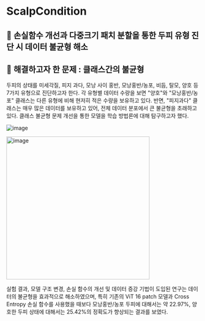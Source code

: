 # ScalpCondition

## 📁 손실함수 개선과 다중크기 패치 분할을 통한 두피 유형 진단 시 데이터 불균형 해소
## 📁 해결하고자 한 문제 : 클래스간의 불균형
두피의 상태를 미세각질, 피지 과다, 모낭 사이 홍반, 모낭홍반/농포, 비듬, 탈모, 양호 등 7가지 유형으로 진단하고자 한다.
각 유형별 데이터 수량을 보면 "양호"와 "모낭홍반/농포" 클래스는 다른 유형에 비해 현저히 적은 수량을 보유하고 있다. 반면, "피지과다" 클래스는 매우 많은 데이터를 보유하고 있어, 전체 데이터 분포에서 큰 불균형을 초래하고 있다.
클래스 불균형 문제 개선을 통한 모델을 학습 방법론에 대해 탐구하고자 했다.

![image](https://github.com/nanhungrybin/ScalpCondition/assets/97181397/149f97f0-d04d-41d7-91b4-c907d69bb67a)

<img width="374" alt="image" src="https://github.com/nanhungrybin/ScalpCondition/assets/97181397/83763167-d59f-4f64-b240-c20eee282361">

실험 결과, 모델 구조 변경, 손실 함수의 개선 및 데이터 증강 기법이 도입된 연구는 데이터의 불균형을 효과적으로 해소하였으며, 특히 기존의 ViT 16 patch 모델과 Cross Entropy 손실 함수를 사용했을 때보다 모낭홍반/농포 두피에 대해서는 약 22.97%, 양호한 두피 상태에 대해서는 25.42%의 정확도가 향상되는 결과를 보였다.
